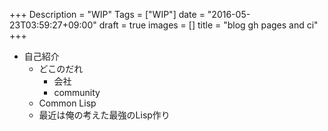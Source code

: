 +++
Description = "WIP"
Tags = ["WIP"]
date = "2016-05-23T03:59:27+09:00"
draft = true
images = []
title = "blog gh pages and ci"
+++

- 自己紹介
  - どこのだれ
    - 会社
    - community
  - Common Lisp
  - 最近は俺の考えた最強のLisp作り
